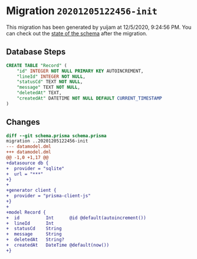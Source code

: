 # Migration `20201205122456-init`

This migration has been generated by yuijam at 12/5/2020, 9:24:56 PM.
You can check out the [state of the schema](./schema.prisma) after the migration.

## Database Steps

```sql
CREATE TABLE "Record" (
    "id" INTEGER NOT NULL PRIMARY KEY AUTOINCREMENT,
    "lineId" INTEGER NOT NULL,
    "statusCd" TEXT NOT NULL,
    "message" TEXT NOT NULL,
    "deletedAt" TEXT,
    "createdAt" DATETIME NOT NULL DEFAULT CURRENT_TIMESTAMP
)
```

## Changes

```diff
diff --git schema.prisma schema.prisma
migration ..20201205122456-init
--- datamodel.dml
+++ datamodel.dml
@@ -1,0 +1,17 @@
+datasource db {
+  provider = "sqlite" 
+  url = "***"
+}
+
+generator client {
+  provider = "prisma-client-js"
+}
+
+model Record {
+  id          Int      @id @default(autoincrement())
+  lineId      Int
+  statusCd    String
+  message     String
+  deletedAt   String?
+  createdAt   DateTime @default(now())
+}
```


